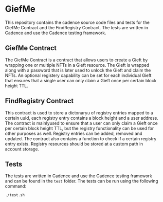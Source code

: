 # GiefMe

This repository contains the cadence source code files and tests for the GiefMe Contract and the FindRegistry Contract.
The tests are written in Cadence and use the Cadence testing framework.

## GiefMe Contract

The GiefMe Contract is a contract that allows users to create a Gieft by wrapping one or multiple NFTs in a Gieft resource.
The Gieft is wrapped along with a password that is later used to unlock the Gieft and claim the NFTs. An optional registery capability can be set for each individual Gieft that ensures that a single user can only claim a Gieft once per certain block height TTL.

## FindRegistry Contract

This contract is used to store a dictonaryu of registry entries mapped to a certain uuid, each registry entry contains a block height and a user address. The contract is mainlyused to ensure that a user can only claim a Gieft once per certain block height TTL, but the registry functionality can be used for other purposes as well.
Registry entries can be added, removed and updated. The contract also contains a function to check if a certain registry entry exists. Registry resources should be stored at a custom path in account storage.

## Tests

The tests are written in Cadence and use the Cadence testing framework and can be found in the `test` folder. The tests can be run using the following command:

```
./test.sh
```
